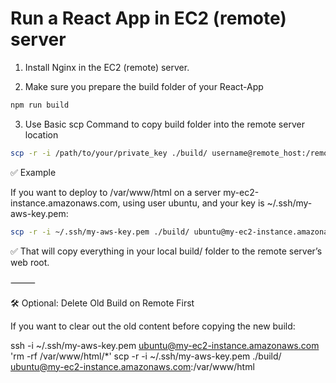 
# Run a React App in EC2 (remote) server


1. Install Nginx in the EC2 (remote) server.

2. Make sure you prepare the build folder of your React-App
```sh
npm run build
```   
    
3. Use Basic scp Command to copy build folder into the remote server location
```sh
scp -r -i /path/to/your/private_key ./build/ username@remote_host:/remote/path/
```



✅ Example

If you want to deploy to /var/www/html on a server my-ec2-instance.amazonaws.com, using user ubuntu, and your key is ~/.ssh/my-aws-key.pem:
```sh
scp -r -i ~/.ssh/my-aws-key.pem ./build/ ubuntu@my-ec2-instance.amazonaws.com:/var/www/html
```
✅ That will copy everything in your local build/ folder to the remote server’s web root.

⸻

🛠️ Optional: Delete Old Build on Remote First

If you want to clear out the old content before copying the new build:

ssh -i ~/.ssh/my-aws-key.pem ubuntu@my-ec2-instance.amazonaws.com 'rm -rf /var/www/html/*'
scp -r -i ~/.ssh/my-aws-key.pem ./build/ ubuntu@my-ec2-instance.amazonaws.com:/var/www/html










